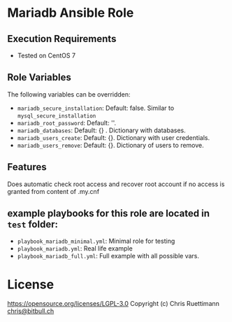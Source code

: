 # Mariadb Ansible Role

## Execution Requirements
- Tested on CentOS 7

## Role Variables

The following variables can be overridden:
 * `mariadb_secure_installation`: Default: false. Similar to `mysql_secure_installation`
 * `mariadb_root_password`: Default: ''.
 * `mariadb_databases`: Default: {} . Dictionary with databases.
 * `mariadb_users_create`: Default: {}. Dictionary with user credentials.
 * `mariadb_users_remove`: Default: {}. Dictionary of users to remove.

## Features
Does automatic check root access and recover root account if no access is granted from content of .my.cnf

## example playbooks for this role are located in `test` folder:
 * `playbook_mariadb_minimal.yml`: Minimal role for testing
 * `playbook_mariadb.yml`: Real life example
 * `playbook_mariadb_full.yml`: Full example with all possible vars.  


# License
https://opensource.org/licenses/LGPL-3.0
Copyright (c) Chris Ruettimann <chris@bitbull.ch>  

